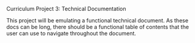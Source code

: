 Curriculum Project 3: Technical Documentation

This project will be emulating a functional technical document.
As these docs can be long, there should be a functional table of
contents that the user can use to navigate throughout the document.

